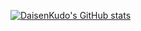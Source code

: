 [![DaisenKudo's GitHub stats](https://github-readme-stats.vercel.app/api?username=DaisenKudo)](https://github.com/DaisenKudo/github-readme-stats)
